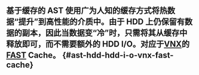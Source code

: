 ## 基于缓存的 AST 使用广为人知的缓存方式将热数据“提升”到高性能的介质中。由于 HDD 上仍保留有数据的副本，因此当数据变“冷”时，只需将其从缓存中释放即可，而不需要额外的 HDD I/O。对应于[VNX](http://www.storageonline.com.cn/tag/vnx/)的[FAST](http://www.storageonline.com.cn/tag/fast/) Cache。 {#ast-hdd-hdd-i-o-vnx-fast-cache}